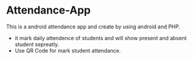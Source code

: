 # Attendance-App
This is a android attendance app and create by using android and PHP.

   - it mark daily attendence of students and will show present and absent student sepreatly. 
   - Use QR Code for mark student attendance. 
   

